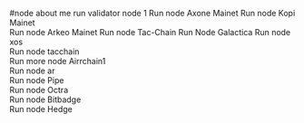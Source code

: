 #node about me
run validator node 1 
Run node Axone Mainet
Run node Kopi Mainet  
Run node Arkeo Mainet
Run node Tac-Chain
Run Node Galactica 
Run node xos      
Run node tacchain     
Run more node Airrchain1   
Run node ar  
Run node Pipe   
Run node Octra    
Run node Bitbadge  
Run node Hedge  
   
 
